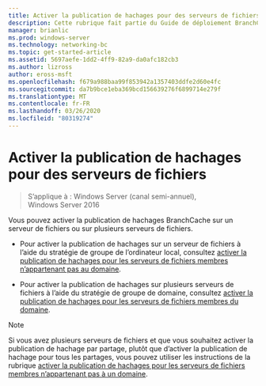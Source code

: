```yaml
---
title: Activer la publication de hachages pour des serveurs de fichiers
description: Cette rubrique fait partie du Guide de déploiement BranchCache pour Windows Server 2016, qui montre comment déployer BranchCache en mode de cache distribué et hébergé pour optimiser l’utilisation de la bande passante WAN dans les filiales.
manager: brianlic
ms.prod: windows-server
ms.technology: networking-bc
ms.topic: get-started-article
ms.assetid: 5697aefe-1dd2-4ff9-82a9-da0afc182cb3
ms.author: lizross
author: eross-msft
ms.openlocfilehash: f679a988baa99f853942a1357403ddfe2d60e4fc
ms.sourcegitcommit: da7b9bce1eba369bcd156639276f6899714e279f
ms.translationtype: MT
ms.contentlocale: fr-FR
ms.lasthandoff: 03/26/2020
ms.locfileid: "80319274"
---
```

# <a name="enable-hash-publication-for-file-servers"></a>Activer la publication de hachages pour des serveurs de fichiers

>S’applique à : Windows Server (canal semi-annuel), Windows Server 2016

Vous pouvez activer la publication de hachages BranchCache sur un serveur de fichiers ou sur plusieurs serveurs de fichiers.  
  
-   Pour activer la publication de hachages sur un serveur de fichiers à l’aide du stratégie de groupe de l’ordinateur local, consultez [activer la publication de hachages pour les serveurs de fichiers membres n’appartenant pas au domaine](../../branchcache/deploy/Enable-Hash-Publication-for-Non-Domain-Member-File-Servers.md).  
  
-   Pour activer la publication de hachages sur plusieurs serveurs de fichiers à l’aide du stratégie de groupe de domaine, consultez [activer la publication de hachages pour les serveurs de fichiers membres du domaine](../../branchcache/deploy/Enable-Hash-Publication-for-Domain-Member-File-Servers.md).  
  
> [!NOTE]  
> Si vous avez plusieurs serveurs de fichiers et que vous souhaitez activer la publication de hachage par partage, plutôt que d’activer la publication de hachage pour tous les partages, vous pouvez utiliser les instructions de la rubrique [activer la publication de hachages pour les serveurs de fichiers membres n’appartenant pas à un domaine](Enable-Hash-Publication-for-Non-Domain-Member-File-Servers.md).  
  


